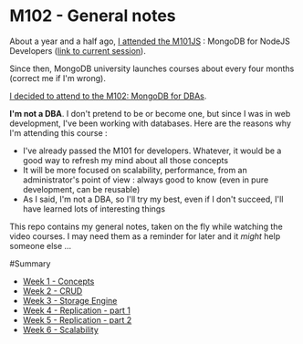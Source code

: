 M102 - General notes
====================
About a year and a half ago, [I attended the M101JS](http://dev.topheman.com/mongodb-for-node-js-developers-certificate/) : MongoDB for NodeJS Developers ([link to current session](https://university.mongodb.com/courses/M101JS/about)).

Since then, MongoDB university launches courses about every four months (correct me if I'm wrong).

[I decided to attend to the M102: MongoDB for DBAs](https://university.mongodb.com/courses/M102/about).

**I'm not a DBA**. I don't pretend to be or become one, but since I was in web development, I've been working with databases. Here are the reasons why I'm attending this course :

* I've already passed the M101 for developers. Whatever, it would be a good way to refresh my mind about all those concepts
* It will be more focused on scalability, performance, from an administrator's point of view : always good to know (even in pure development, can be reusable)
* As I said, I'm not a DBA, so I'll try my best, even if I don't succeed, I'll have learned lots of interesting things

This repo contains my general notes, taken on the fly while watching the video courses. I may need them as a reminder for later and it *might* help someone else ...

#Summary

* [Week 1 - Concepts](https://github.com/topheman/m102-notes/blob/master/week1.md)
* [Week 2 - CRUD](https://github.com/topheman/m102-notes/blob/master/week2.md)
* [Week 3 - Storage Engine](https://github.com/topheman/m102-notes/blob/master/week3.md)
* [Week 4 - Replication - part 1](https://github.com/topheman/m102-notes/blob/master/week4.md)
* [Week 5 - Replication - part 2](https://github.com/topheman/m102-notes/blob/master/week5.md)
* [Week 6 - Scalability](https://github.com/topheman/m102-notes/blob/master/week6.md)
